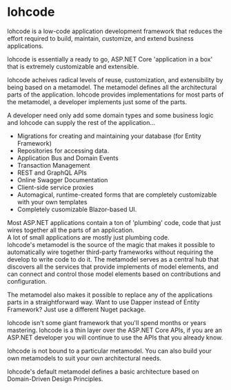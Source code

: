 # lohcode

lohcode is a low-code application development framework that reduces the effort required to build, maintain, customize, and extend business applications.

lohcode is essentially a ready to go, ASP.NET Core 'application in a box' that is extremely customizable and extensible.

lohcode acheives radical levels of reuse, customization, and extensibility by being based on a metamodel.
The metamodel defines all the architectural parts of the application.
lohcode provides implementations for most parts of the metamodel, a developer implements just some of the parts. 

A developer need only add some domain types and some business logic and lohcode can supply the rest of the application...
- Migrations for creating and maintaining your database (for Entity Framework)
- Repositories for accessing data.
- Application Bus and Domain Events
- Transaction Management
- REST and GraphQL APIs
- Online Swagger Documentation
- Client-side service proxies
- Automagical, runtime-created forms that are completely customizable with your own templates
- Completely cusomizable Blazor-based UI.

Most ASP.NET applications contain a ton of 'plumbing' code, code that just wires together all the parts of an application.  
A lot of small applications are mostly just plumbing code.  
lohcode's metamodel is the source of the magic that makes it possible to automatically wire together third-party frameworks without 
requiring the develop to write code to do it. 
The metamodel serves as a central hub that discovers all the services that provide implements of model elements, 
and can connect and control those model elements based on contributions and configuration. 

The metamodel also makes it possible to replace any of the applications parts in a straightforward way.
Want to use Dapper instead of Entity Framework?  Just use a different Nuget package.

lohcode isn't some giant framework that you'll spend months or years mastering.
lohcode is a thin layer over the ASP.NET Core APIs, if you are an ASP.NET developer you will continue to use the APIs that you already know.

lohcode is not bound to a particular metamodel.
You can also build your own metamodels to suit your own architectural needs.

lohcode's default metamodel defines a basic architecture based on Domain-Driven Design Principles.











